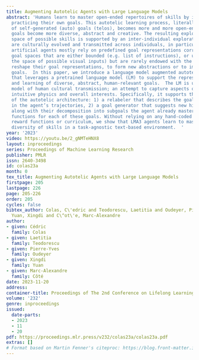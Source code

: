 ```yaml
---
title: Augmenting Autotelic Agents with Large Language Models
abstract: 'Humans learn to master open-ended repertoires of skills by imagining and
  practicing their own goals. This autotelic learning process, literally the pursuit
  of self-generated (auto) goals (telos), becomes more and more open-ended as the
  goals become more diverse, abstract and creative. The resulting exploration of the
  space of possible skills is supported by an inter-individual exploration: goal representations
  are culturally evolved and transmitted across individuals, in particular using language.  Current
  artificial agents mostly rely on predefined goal representations corresponding to
  goal spaces that are either bounded (e.g. list of instructions), or unbounded (e.g.
  the space of possible visual inputs) but are rarely endowed with the ability to
  reshape their goal representations, to form new abstractions or to imagine creative
  goals.  In this paper, we introduce a language model augmented autotelic agent (LMA3)
  that leverages a pretrained language model (LM) to support the representation, generation
  and learning of diverse, abstract, human-relevant goals.  The LM is used as an imperfect
  model of human cultural transmission; an attempt to capture aspects of humans’ common-sense,
  intuitive physics and overall interests. Specifically, it supports three key components
  of the autotelic architecture: 1) a relabeler that describes the goals achieved
  in the agent’s trajectories, 2) a goal generator that suggests new high-level goals
  along with their decomposition into subgoals the agent already masters, and 3) reward
  functions for each of these goals. Without relying on any hand-coded goal representations,
  reward functions or curriculum, we show that LMA3 agents learn to master a large
  diversity of skills in a task-agnostic text-based environment.  '
year: '2023'
video: https://youtu.be/2_gNMTeHNX8
layout: inproceedings
series: Proceedings of Machine Learning Research
publisher: PMLR
issn: 2640-3498
id: colas23a
month: 0
tex_title: Augmenting Autotelic Agents with Large Language Models
firstpage: 205
lastpage: 226
page: 205-226
order: 205
cycles: false
bibtex_author: Colas, C\'edric and Teodorescu, Laetitia and Oudeyer, Pierre-Yves and
  Yuan, Xingdi and C\^ot\'e, Marc-Alexandre
author:
- given: Cédric
  family: Colas
- given: Laetitia
  family: Teodorescu
- given: Pierre-Yves
  family: Oudeyer
- given: Xingdi
  family: Yuan
- given: Marc-Alexandre
  family: Côté
date: 2023-11-20
address:
container-title: Proceedings of The 2nd Conference on Lifelong Learning Agents
volume: '232'
genre: inproceedings
issued:
  date-parts:
  - 2023
  - 11
  - 20
pdf: https://proceedings.mlr.press/v232/colas23a/colas23a.pdf
extras: []
# Format based on Martin Fenner's citeproc: https://blog.front-matter.io/posts/citeproc-yaml-for-bibliographies/
---
```

